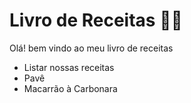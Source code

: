 # Livro de Receitas :man_cook:

Olá! bem vindo ao meu livro de receitas 

* Listar nossas receitas 
* Pavê
* Macarrão à Carbonara

